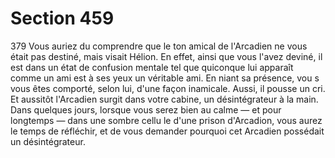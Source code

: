 # Section 459

379
Vous auriez du comprendre que le  ton amical de l'Arcadien ne
vous était pas destiné, mais visait Hélion. En effet, ainsi que vous
l'avez deviné, il est dans un état de confusion mentale tel que
quiconque lui apparaît comme un ami est  à ses yeux un véritable
ami. En niant sa présence, vou s vous êtes comporté, selon lui,
d'une façon inamicale. Aussi, il pousse un cri. Et aussitôt
l'Arcadien surgit dans votre cabine, un désintégrateur  à la main.
Dans quelques jours, lorsque vous serez bien au calme — et pour
longtemps — dans une sombre cellu le d'une prison d'Arcadion,
vous aurez le temps de réfléchir, et de vous demander pourquoi
cet Arcadien possédait un désintégrateur.